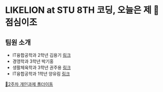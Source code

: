 # LIKELION at STU 8TH 코딩, 오늘은 제 🍳점심이조
## 팀원 소개
- IT융합공학과 2학년 김용기 [링크](https://syulion8th.github.io/Coding-todayIsMyLunch/2%EC%A3%BC%EC%B0%A8%EA%B0%9C%EC%9D%B8%EA%B3%BC%EC%A0%9C/Week2_%EA%B9%80%EC%9A%A9%EA%B8%B0.html)
- 경영학과 3학년 박기홍
- 생활체육학과 3학년 권주용 [링크](https://syulion8th.github.io/Coding-todayIsMyLunch/%EA%B6%8C%EC%A3%BC%EC%9A%A9%20%EA%B0%9C%EC%9D%B8%EA%B3%BC%EC%A0%9C/jooyong.html)
- IT융합공학과 1학년 양유림 [링크](https://syulion8th.github.io/Coding-todayIsMyLunch/%EC%96%91%EC%9C%A0%EB%A6%BC%EA%B0%9C%EC%9D%B8%EA%B3%BC%EC%A0%9C/%EC%96%91%EC%9C%A0%EB%A6%BC.html)

[🚩2주차 개인과제 폴더이동](./2주차개인과제)
